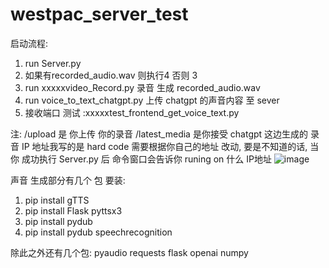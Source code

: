 # westpac_server_test

启动流程:
1. run Server.py
2. 如果有recorded_audio.wav 则执行4 否则 3
3. run xxxxxvideo_Record.py 录音 生成 recorded_audio.wav
4. run voice_to_text_chatgpt.py 上传 chatgpt 的声音内容 至 sever
5. 接收端口 测试 :xxxxxtest_frontend_get_voice_text.py

注:
/upload 是 你上传 你的录音
/latest_media 是你接受 chatgpt 这边生成的 录音
IP 地址我写的是 hard code 需要根据你自己的地址 改动, 要是不知道的话, 当你 成功执行 Server.py 后  命令窗口会告诉你 runing on 什么 IP地址
![image](https://github.com/dderekk/westpac_server_test/assets/101934458/a1e66d38-4127-4ffc-89c3-c8a104040ece)



声音 生成部分有几个 包 要装:
1. pip install gTTS 
2. pip install Flask pyttsx3 
3. pip install pydub 
4. pip install pydub speechrecognition

除此之外还有几个包:
pyaudio
requests
flask
openai
numpy
